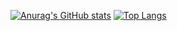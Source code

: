 [![Anurag's GitHub stats](https://github-readme-stats.vercel.app/api?username=nguyenhnghia&show_icons=True&hide=issues,contribs)](https://github.com/anuraghazra/github-readme-stats)
[![Top Langs](https://github-readme-stats.vercel.app/api/top-langs/?username=nguyenhnghia&layout=compact&langs_count=6)](https://github.com/anuraghazra/github-readme-stats)
<!---
nguyenhnghia/nguyenhnghia is a ✨ special ✨ repository because its `README.md` (this file) appears on your GitHub profile.
You can click the Preview link to take a look at your changes.
--->
